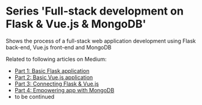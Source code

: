 # Series 'Full-stack development on Flask & Vue.js & MongoDB'

Shows the process of a full-stack web application development using Flask back-end, Vue.js front-end and MongoDB

Related to following articles on Medium:

- [Part 1: Basic Flask application]
- [Part 2: Basic Vue.js application]
- [Part 3: Connecting Flask & Vue.js]
- [Part 4: Empowering app with MongoDB]
- to be continued

[Part 1: Basic Flask application]: https://medium.com/@vedanta6/full-stack-development-on-flask-vue-js-1-basic-flask-application-519143c9a3bf
[Part 2: Basic Vue.js application]: https://medium.com/@vedanta6/full-stack-development-on-flask-vue-js-mongodb-2-basic-vue-js-application-174ccd29522b
[Part 3: Connecting Flask & Vue.js]: https://medium.com/@vedanta6/full-stack-development-on-flask-vue-js-mongodb-3-connecting-flask-vue-js-7c33b9d0a9bc
[Part 4: Empowering app with MongoDB]: https://medium.com/@vedanta6/full-stack-development-on-flask-vue-js-mongodb-4-empowering-app-with-mongodb-89ce08c26bbf